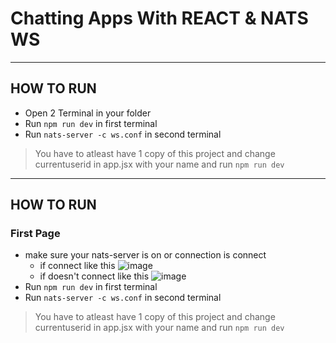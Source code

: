 # Chatting Apps With REACT & NATS WS
***
## HOW TO RUN
* Open 2 Terminal in your folder
* Run `npm run dev` in first terminal 
* Run `nats-server -c ws.conf` in second terminal
> You have to atleast have 1 copy of this project and change currentuserid in app.jsx with your name and run `npm run dev`
***
## HOW TO RUN
### First Page
* make sure your nats-server is on or connection is connect
  * if connect like this
    ![image](https://github.com/20alfiansyah/nats-project/assets/91005797/012e6a8e-5450-4dff-9be8-28f4ff218b82)
  * if doesn't connect like this
    ![image](https://github.com/20alfiansyah/nats-project/assets/91005797/a8b186f7-a834-4943-aa57-9f33bd4329e7)
* Run `npm run dev` in first terminal 
* Run `nats-server -c ws.conf` in second terminal
> You have to atleast have 1 copy of this project and change currentuserid in app.jsx with your name and run `npm run dev`

